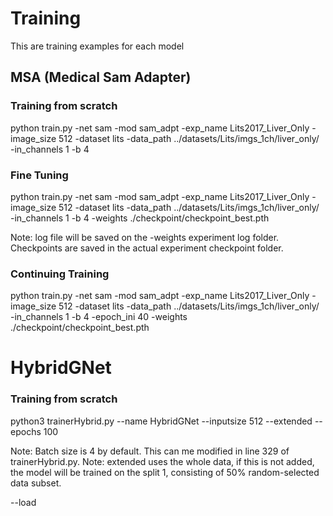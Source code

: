 # Training
This are training examples for each model

## MSA (Medical Sam Adapter)

### Training from scratch
python train.py -net sam -mod sam_adpt -exp_name Lits2017_Liver_Only -image_size 512 -dataset lits -data_path ../datasets/Lits/imgs_1ch/liver_only/ -in_channels 1 -b 4

### Fine Tuning
python train.py -net sam -mod sam_adpt -exp_name Lits2017_Liver_Only -image_size 512 -dataset lits -data_path ../datasets/Lits/imgs_1ch/liver_only/ -in_channels 1 -b 4 -weights ./checkpoint/checkpoint_best.pth

Note: log file will be saved on the -weights experiment log folder. Checkpoints are saved in the actual experiment checkpoint folder.

### Continuing Training
python train.py -net sam -mod sam_adpt -exp_name Lits2017_Liver_Only -image_size 512 -dataset lits -data_path ../datasets/Lits/imgs_1ch/liver_only/ -in_channels 1 -b 4 -epoch_ini 40 -weights ./checkpoint/checkpoint_best.pth

# HybridGNet

### Training from scratch
python3 trainerHybrid.py --name HybridGNet --inputsize 512 --extended --epochs 100

Note: Batch size is 4 by default. This can me modified in line 329 of trainerHybrid.py.
Note: extended uses the whole data, if this is not added, the model will be trained on the split 1, consisting of 50% random-selected data subset.

--load
